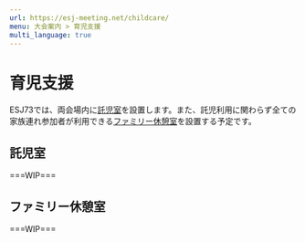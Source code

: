 ```yaml
---
url: https://esj-meeting.net/childcare/
menu: 大会案内 > 育児支援
multi_language: true
---
```

<!--日本語版です_-->

# 育児支援

ESJ73では、両会場内に[託児室](#%E8%A8%97%E5%85%90%E5%AE%A4)を設置します。また、託児利用に関わらず全ての家族連れ参加者が利用できる[ファミリー休憩室](#ファミリー休憩室)を設置する予定です。

## 託児室

===WIP===

## ファミリー休憩室

===WIP===
